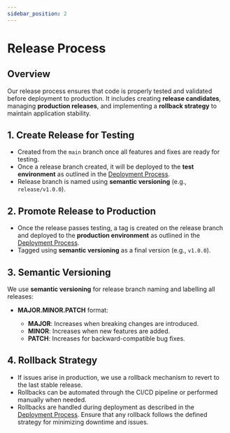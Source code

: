 ```yaml
---
sidebar_position: 2
---
```


# Release Process

## Overview

Our release process ensures that code is properly tested and validated before deployment to production. It includes creating **release candidates**, managing **production releases**, and implementing a **rollback strategy** to maintain application stability.

## 1. Create Release for Testing

- Created from the `main` branch once all features and fixes are ready for testing.
- Once a release branch created, it will be deployed to the **test environment** as outlined in the [Deployment Process](deployment-process.md).
- Release branch is named using **semantic versioning** (e.g., `release/v1.0.0`).

## 2. Promote Release to Production

- Once the release passes testing, a tag is created on the release branch and deployed to the **production environment** as outlined in the [Deployment Process](deployment-process.md).
- Tagged using **semantic versioning** as a final version (e.g., `v1.0.0`).

## 3. Semantic Versioning

We use **semantic versioning** for release branch naming and labelling all releases:

- **MAJOR.MINOR.PATCH** format:

  - **MAJOR**: Increases when breaking changes are introduced.
  - **MINOR**: Increases when new features are added.
  - **PATCH**: Increases for backward-compatible bug fixes.

## 4. Rollback Strategy

- If issues arise in production, we use a rollback mechanism to revert to the last stable release.
- Rollbacks can be automated through the CI/CD pipeline or performed manually when needed.
- Rollbacks are handled during deployment as described in the [Deployment Process](deployment-process.md). Ensure that any rollback follows the defined strategy for minimizing downtime and issues.

